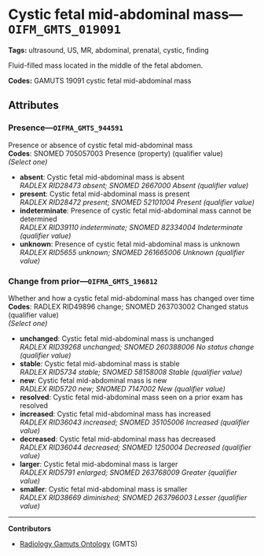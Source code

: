 # Cystic fetal mid-abdominal mass—`OIFM_GMTS_019091`

**Tags:** ultrasound, US, MR, abdominal, prenatal, cystic, finding

Fluid-filled mass located in the middle of the fetal abdomen.

**Codes:** GAMUTS 19091 cystic fetal mid-abdominal mass

## Attributes

### Presence—`OIFMA_GMTS_944591`

Presence or absence of cystic fetal mid-abdominal mass  
**Codes**: SNOMED 705057003 Presence (property) (qualifier value)  
*(Select one)*

- **absent**: Cystic fetal mid-abdominal mass is absent  
_RADLEX RID28473 absent; SNOMED 2667000 Absent (qualifier value)_
- **present**: Cystic fetal mid-abdominal mass is present  
_RADLEX RID28472 present; SNOMED 52101004 Present (qualifier value)_
- **indeterminate**: Presence of cystic fetal mid-abdominal mass cannot be determined  
_RADLEX RID39110 indeterminate; SNOMED 82334004 Indeterminate (qualifier value)_
- **unknown**: Presence of cystic fetal mid-abdominal mass is unknown  
_RADLEX RID5655 unknown; SNOMED 261665006 Unknown (qualifier value)_

### Change from prior—`OIFMA_GMTS_196812`

Whether and how a cystic fetal mid-abdominal mass has changed over time  
**Codes**: RADLEX RID49896 change; SNOMED 263703002 Changed status (qualifier value)  
*(Select one)*

- **unchanged**: Cystic fetal mid-abdominal mass is unchanged  
_RADLEX RID39268 unchanged; SNOMED 260388006 No status change (qualifier value)_
- **stable**: Cystic fetal mid-abdominal mass is stable  
_RADLEX RID5734 stable; SNOMED 58158008 Stable (qualifier value)_
- **new**: Cystic fetal mid-abdominal mass is new  
_RADLEX RID5720 new; SNOMED 7147002 New (qualifier value)_
- **resolved**: Cystic fetal mid-abdominal mass seen on a prior exam has resolved  
- **increased**: Cystic fetal mid-abdominal mass has increased  
_RADLEX RID36043 increased; SNOMED 35105006 Increased (qualifier value)_
- **decreased**: Cystic fetal mid-abdominal mass has decreased  
_RADLEX RID36044 decreased; SNOMED 1250004 Decreased (qualifier value)_
- **larger**: Cystic fetal mid-abdominal mass is larger  
_RADLEX RID5791 enlarged; SNOMED 263768009 Greater (qualifier value)_
- **smaller**: Cystic fetal mid-abdominal mass is smaller  
_RADLEX RID38669 diminished; SNOMED 263796003 Lesser (qualifier value)_

---

**Contributors**

- [Radiology Gamuts Ontology](https://gamuts.net/) (GMTS)